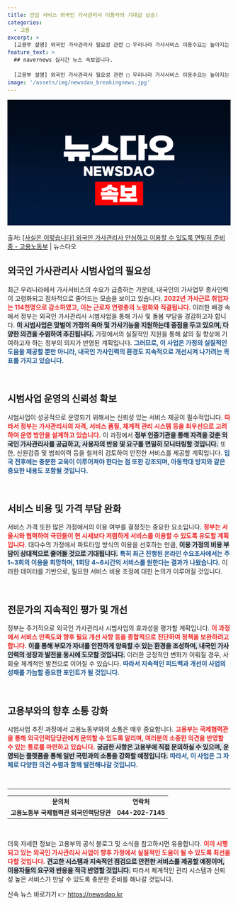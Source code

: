 ```yaml
---
title: 안심 서비스 외국인 가사관리사 이용자의 기대감 상승!
categories:
  - 고용
excerpt: >
  [고용부 설명] 외국인 가사관리사 필요성 관련 □ 우리나라 가사서비스 이용수요는 높아지는 반면, 내국인 가사…
feature_text: >
  ## navernews 실시간 뉴스 속보입니다.

  [고용부 설명] 외국인 가사관리사 필요성 관련 □ 우리나라 가사서비스 이용수요는 높아지는 반면, 내국인 가사…
image: '/assets/img/newsdao_breakingnews.jpg'
---
```


![뉴스다오 속보](/assets/img/newsdao_breakingnews.jpg)

<p>출처: <a href="https://newsdao.kr/1800" rel="dofollow">[사실은 이렇습니다] 외국인 가사관리사 안심하고 이용할 수 있도록 면밀히 준비 중 - 고용노동부</a> | 뉴스다오</p>

<h2 data-ke-size="size26">외국인 가사관리사 시범사업의 필요성</h2>
<p data-ke-size="size16">최근 우리나라에서 가사서비스의 수요가 급증하는 가운데, 내국인의 가사업무 종사인력이 고령화되고 점차적으로 줄어드는 모습을 보이고 있습니다. <b><span style="color: #ee2323;">2022년 가사근로 취업자는 114천명으로 감소하였고, 이는 근로자 연령층의 노령화와 직결됩니다.</span></b> 이러한 배경 속에서 정부는 외국인 가사관리사 시범사업을 통해 가사 및 돌봄 부담을 경감하고자 합니다. <b><span style="background-color: #21538527;">이 시범사업은 맞벌이 가정의 육아 및 가사기능을 지원하는데 중점을 두고 있으며, 다양한 의견을 수렴하여 추진됩니다.</span></b> 가정에서의 실질적인 지원을 통해 삶의 질 향상에 기여하고자 하는 정부의 의지가 반영된 계획입니다. <b><span style="color: #1a5490;">그러므로, 이 사업은 가정의 실질적인 도움을 제공할 뿐만 아니라, 내국인 가사인력의 환경도 지속적으로 개선시켜 나가려는 목표를 가지고 있습니다.</span></b></p>

<p data-ke-size="size16">&nbsp;</p>

<h2 data-ke-size="size26">시범사업 운영의 신뢰성 확보</h2>
<p data-ke-size="size16">시범사업이 성공적으로 운영되기 위해서는 신뢰성 있는 서비스 제공이 필수적입니다. <b><span style="color: #ee2323;">따라서 정부는 가사관리사의 자격, 서비스 품질, 체계적 관리 시스템 등을 최우선으로 고려하여 운영 방안을 설계하고 있습니다.</span></b> 이 과정에서 <b><span style="background-color: #21538527;">정부 인증기관을 통해 자격을 갖춘 외국인 가사관리사를 공급하고, 사용자의 반응 및 요구를 면밀히 모니터링할 것입니다.</span></b> 또한, 신원검증 및 범죄이력 등을 철저히 검토하여 안전한 서비스를 제공할 계획입니다. <b><span style="color: #1a5490;">입국 전후에는 충분한 교육이 이루어져야 한다는 점 또한 강조되며, 아동학대 방지와 같은 중요한 내용도 포함될 것입니다.</span></b></p>

<p data-ke-size="size16">&nbsp;</p>

<h2 data-ke-size="size26">서비스 비용 및 가격 부담 완화</h2>
<p data-ke-size="size16">서비스 가격 또한 많은 가정에서의 이용 여부를 결정짓는 중요한 요소입니다. <b><span style="color: #ee2323;">정부는 서울시와 협력하여 국민들이 현 시세보다 저렴하게 서비스를 이용할 수 있도록 유도할 계획입니다.</span></b> 대다수의 가정에서 파트타임 방식의 이용을 선호하는 만큼, <b><span style="background-color: #21538527;">이용 가정의 비용 부담이 상대적으로 줄어들 것으로 기대됩니다.</span></b> <b><span style="color: #1a5490;">특히 최근 진행된 온라인 수요조사에서는 주 1~3회의 이용을 희망하며, 1회당 4~6시간의 서비스를 원한다는 결과가 나왔습니다.</span></b> 이러한 데이터를 기반으로, 필요한 서비스 비용 조정에 대한 논의가 이루어질 것입니다.</p>

<p data-ke-size="size16">&nbsp;</p>

<h2 data-ke-size="size26">전문가의 지속적인 평가 및 개선</h2>
<p data-ke-size="size16">정부는 주기적으로 외국인 가사관리사 시범사업의 효과성을 평가할 계획입니다. <b><span style="color: #ee2323;">이 과정에서 서비스 만족도와 향후 필요 개선 사항 등을 종합적으로 진단하여 정책을 보완하려고 합니다.</span></b> <b><span style="background-color: #21538527;">이를 통해 부모가 자녀를 안전하게 양육할 수 있는 환경을 조성하며, 내국인 가사인력의 성장과 발전을 동시에 도모할 것입니다.</span></b> 이러한 긍정적인 변화가 이뤄질 경우, 사회全 체계적인 발전으로 이어질 수 있습니다. <b><span style="color: #1a5490;">따라서 지속적인 피드백과 개선이 사업의 성패를 가늠할 중요한 포인트가 될 것입니다.</span></b></p>

<p data-ke-size="size16">&nbsp;</p>

<h2 data-ke-size="size26">고용부와의 향후 소통 강화</h2>
<p data-ke-size="size16">시범사업 추진 과정에서 고용노동부와의 소통은 매우 중요합니다. <b><span style="color: #ee2323;">고용부는 국제협력관을 통해 외국인력담당관에게 문의할 수 있도록 알리며, 여러분의 소중한 의견을 반영할 수 있는 통로를 마련하고 있습니다.</span></b> <b><span style="background-color: #21538527;">궁금한 사항은 고용부에 직접 문의하실 수 있으며, 운영되는 플랫폼을 통해 일반 국민과의 소통을 강화할 예정입니다.</span></b> <b><span style="color: #1a5490;">따라서, 이 사업은 그 자체로 다양한 의견 수렴과 함께 발전해나갈 것입니다.</span></b></p>

<p data-ke-size="size16">&nbsp;</p>

<hr>

<table>
    <tr>
        <td style="text-align: center; height: 17px;"><b>문의처</b></td>
        <td style="text-align: center; height: 17px;"><b>연락처</b></td>
    </tr>
    <tr>
        <td style="text-align: center; height: 17px;"><b>고용노동부 국제협력관 외국인력담당관</b></td>
        <td style="text-align: center; height: 17px;"><b>044-202-7145</b></td>
    </tr>
</table>

<p data-ke-size="size16">&nbsp;</p>

<p data-ke-size="size16">더욱 자세한 정보는 고용부의 공식 블로그 및 소식을 참고하시면 유용합니다. <b><span style="color: #ee2323;">이미 시행되고 있는 외국인 가사관리사 사업이 향후 가정에서 실질적인 도움이 될 수 있도록 최선을 다할 것입니다.</span></b> <b><span style="background-color: #21538527;">견고한 시스템과 지속적인 점검으로 안전한 서비스를 제공할 예정이며, 이용자들의 요구와 반응을 적극 반영할 것입니다.</span></b> 따라서 체계적인 관리 시스템과 신뢰성 높은 서비스가 만날 수 있도록 충분한 준비를 해나갈 것입니다.</p> 

신속 뉴스 바로가기 👉 <a href="https://newsdao.kr" rel="dofollow">https://newsdao.kr</a>


